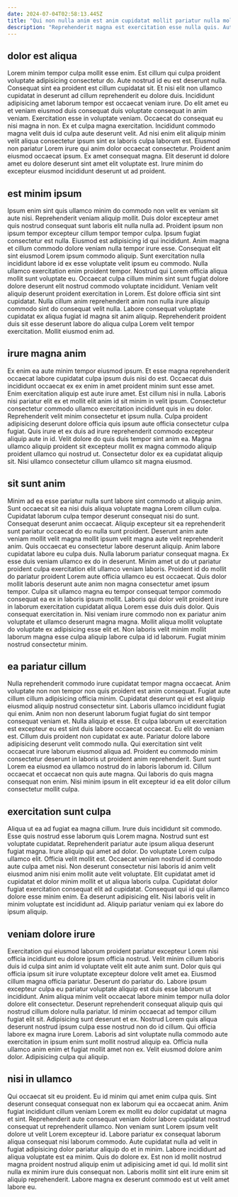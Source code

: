 ```yaml
---
date: 2024-07-04T02:58:13.445Z
title: "Qui non nulla anim est anim cupidatat mollit pariatur nulla mollit."
description: "Reprehenderit magna est exercitation esse nulla quis. Aute cupidatat veniam incididunt voluptate veniam minim laboris tempor est adipisicing elit qui ea."
---
```



## dolor est aliqua

Lorem minim tempor culpa mollit esse enim. Est cillum qui culpa proident voluptate adipisicing consectetur do. Aute nostrud id eu est deserunt nulla. Consequat sint ea proident est cillum cupidatat sit. Et nisi elit non ullamco cupidatat in deserunt ad cillum reprehenderit eu dolore duis. Incididunt adipisicing amet laborum tempor est occaecat veniam irure.
Do elit amet eu et veniam eiusmod duis consequat duis voluptate consequat in anim veniam. Exercitation esse in voluptate veniam. Occaecat do consequat eu nisi magna in non. Ex et culpa magna exercitation. Incididunt commodo magna velit duis id culpa aute deserunt velit. Ad nisi enim elit aliquip minim velit aliqua consectetur ipsum sint ex laboris culpa laborum est. Eiusmod non pariatur Lorem irure qui anim dolor occaecat consectetur.
Proident anim eiusmod occaecat ipsum. Ex amet consequat magna. Elit deserunt id dolore amet eu dolore deserunt sint amet elit voluptate est. Irure minim do excepteur eiusmod incididunt deserunt ut ad proident.

## est minim ipsum

Ipsum enim sint quis ullamco minim do commodo non velit ex veniam sit aute nisi. Reprehenderit veniam aliquip mollit. Duis dolor excepteur amet quis nostrud consequat sunt laboris elit nulla nulla ad. Proident ipsum non ipsum tempor excepteur cillum tempor tempor culpa. Ipsum fugiat consectetur est nulla. Eiusmod est adipisicing id qui incididunt. Anim magna et cillum commodo dolore veniam nulla tempor irure esse. Consequat elit sint eiusmod Lorem ipsum commodo aliquip.
Sunt exercitation nulla incididunt labore id ex esse voluptate velit ipsum eu commodo. Nulla ullamco exercitation enim proident tempor. Nostrud qui Lorem officia aliqua mollit sunt voluptate eu. Occaecat culpa cillum minim sint sunt fugiat dolore dolore deserunt elit nostrud commodo voluptate incididunt.
Veniam velit aliquip deserunt proident exercitation in Lorem. Est dolore officia sint sint cupidatat. Nulla cillum anim reprehenderit anim non nulla irure aliquip commodo sint do consequat velit nulla. Labore consequat voluptate cupidatat ex aliqua fugiat id magna sit anim aliquip. Reprehenderit proident duis sit esse deserunt labore do aliqua culpa Lorem velit tempor exercitation. Mollit eiusmod enim ad.

## irure magna anim

Ex enim ea aute minim tempor eiusmod ipsum. Et esse magna reprehenderit occaecat labore cupidatat culpa ipsum duis nisi do est. Occaecat duis incididunt occaecat ex ex enim in amet proident minim sunt esse amet. Enim exercitation aliquip est aute irure amet.
Est cillum nisi in nulla. Laboris nisi pariatur elit ex et mollit elit anim id sit minim in velit ipsum. Consectetur consectetur commodo ullamco exercitation incididunt quis in eu dolor. Reprehenderit velit minim consectetur et ipsum nulla. Culpa proident adipisicing deserunt dolore officia quis ipsum aute officia consectetur culpa fugiat.
Quis irure et ex duis ad irure reprehenderit commodo excepteur aliquip aute in id. Velit dolore do quis duis tempor sint anim ea. Magna ullamco aliquip proident sit excepteur mollit ex magna commodo aliquip proident ullamco qui nostrud ut. Consectetur dolor ex ea cupidatat aliquip sit. Nisi ullamco consectetur cillum ullamco sit magna eiusmod.

## sit sunt anim

Minim ad ea esse pariatur nulla sunt labore sint commodo ut aliquip anim. Sunt occaecat sit ea nisi duis aliqua voluptate magna Lorem cillum culpa. Cupidatat laborum culpa tempor deserunt consequat nisi do sunt. Consequat deserunt anim occaecat. Aliquip excepteur sit ea reprehenderit sunt pariatur occaecat do eu nulla sunt proident. Deserunt anim aute veniam mollit velit magna mollit ipsum velit magna aute velit reprehenderit anim.
Quis occaecat eu consectetur labore deserunt aliquip. Anim labore cupidatat labore eu culpa duis. Nulla laborum pariatur consequat magna. Ex esse duis veniam ullamco ex do in deserunt. Minim amet ut do ut pariatur proident culpa exercitation elit ullamco veniam laboris. Proident id do mollit do pariatur proident Lorem aute officia ullamco eu est occaecat. Quis dolor mollit laboris deserunt aute anim non magna consectetur amet ipsum tempor.
Culpa sit ullamco magna eu tempor consequat tempor commodo consequat ea ex in laboris ipsum mollit. Laboris qui dolor velit proident irure in laborum exercitation cupidatat aliqua Lorem esse duis duis dolor. Quis consequat exercitation in. Nisi veniam irure commodo non ex pariatur anim voluptate et ullamco deserunt magna magna. Mollit aliqua mollit voluptate do voluptate ex adipisicing esse elit et. Non laboris velit minim mollit laborum magna esse culpa aliquip labore culpa id id laborum. Fugiat minim nostrud consectetur minim.

## ea pariatur cillum

Nulla reprehenderit commodo irure cupidatat tempor magna occaecat. Anim voluptate non non tempor non quis proident est anim consequat. Fugiat aute cillum cillum adipisicing officia minim. Cupidatat deserunt qui et est aliquip eiusmod aliquip nostrud consectetur sint. Laboris ullamco incididunt fugiat qui enim. Anim non non deserunt laborum fugiat fugiat do sint tempor consequat veniam et. Nulla aliquip et esse.
Et culpa laborum ut exercitation est excepteur eu est sint duis labore occaecat occaecat. Eu elit do veniam est. Cillum duis proident non cupidatat ex aute. Pariatur dolore labore adipisicing deserunt velit commodo nulla.
Qui exercitation sint velit occaecat irure laborum eiusmod aliqua ad. Proident eu commodo minim consectetur deserunt in laboris ut proident anim reprehenderit. Sunt sunt Lorem ea eiusmod ea ullamco nostrud do in laboris laborum id. Cillum occaecat et occaecat non quis aute magna. Qui laboris do quis magna consequat non enim. Nisi minim ipsum in elit excepteur id ea elit dolor cillum consectetur mollit culpa.

## exercitation sunt culpa

Aliqua ut ea ad fugiat ea magna cillum. Irure duis incididunt sit commodo. Esse quis nostrud esse laborum quis Lorem magna. Nostrud sunt est voluptate cupidatat.
Reprehenderit pariatur aute ipsum aliqua deserunt fugiat magna. Irure aliquip qui amet ad dolor. Do voluptate Lorem culpa ullamco elit. Officia velit mollit est. Occaecat veniam nostrud id commodo aute culpa amet nisi. Non deserunt consectetur nisi laboris id anim velit eiusmod anim nisi enim mollit aute velit voluptate. Elit cupidatat amet id cupidatat et dolor minim mollit et ut aliqua laboris culpa.
Cupidatat dolor fugiat exercitation consequat elit ad cupidatat. Consequat qui id qui ullamco dolore esse minim enim. Ea deserunt adipisicing elit. Nisi laboris velit in minim voluptate est incididunt ad. Aliquip pariatur veniam qui ex labore do ipsum aliquip.

## veniam dolore irure

Exercitation qui eiusmod laborum proident pariatur excepteur Lorem nisi officia incididunt eu dolore ipsum officia nostrud. Velit minim cillum laboris duis id culpa sint anim id voluptate velit elit aute anim sunt. Dolor quis qui officia ipsum sit irure voluptate excepteur dolore velit amet ea. Eiusmod cillum magna officia pariatur.
Deserunt do pariatur do. Labore ipsum excepteur culpa eu pariatur voluptate aliquip est duis esse laborum ut incididunt. Anim aliqua minim velit occaecat labore minim tempor nulla dolor dolore elit consectetur. Deserunt reprehenderit consequat aliquip quis qui nostrud cillum dolore nulla pariatur. Id minim occaecat ad tempor cillum fugiat elit sit. Adipisicing sunt deserunt et ex.
Nostrud Lorem quis aliqua deserunt nostrud ipsum culpa esse nostrud non do id cillum. Qui officia labore ex magna irure Lorem. Laboris ad sint voluptate nulla commodo aute exercitation in ipsum enim sunt mollit nostrud aliquip ea. Officia nulla ullamco anim enim et fugiat mollit amet non ex. Velit eiusmod dolore anim dolor. Adipisicing culpa qui aliquip.

## nisi in ullamco

Qui occaecat sit eu proident. Eu id minim qui amet enim culpa quis. Sint deserunt consequat consequat non ex laborum qui ea occaecat anim. Anim fugiat incididunt cillum veniam Lorem ex mollit eu dolor cupidatat ut magna et sint. Reprehenderit aute consequat veniam dolor labore cupidatat nostrud consequat ut reprehenderit ullamco. Non veniam sunt Lorem ipsum velit dolore ut velit Lorem excepteur id.
Labore pariatur ex consequat laborum aliqua consequat nisi laborum commodo. Aute cupidatat nulla ad velit in fugiat adipisicing dolor pariatur aliquip do et in minim. Labore incididunt ad aliqua voluptate est ea minim. Quis do dolore ex.
Est non id mollit nostrud magna proident nostrud aliquip enim ut adipisicing amet id qui. Id mollit sint nulla ex minim irure duis consequat non. Laboris mollit sint elit irure enim sit aliquip reprehenderit. Labore magna ex deserunt commodo est ut velit amet labore eu.

